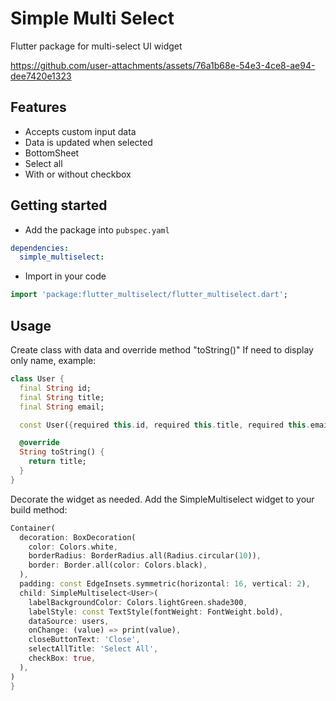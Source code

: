 # Simple Multi Select

Flutter package for multi-select UI widget


https://github.com/user-attachments/assets/76a1b68e-54e3-4ce8-ae94-dee7420e1323




## Features

- Accepts custom input data
- Data is updated when selected
- BottomSheet
- Select all
- With or without checkbox

## Getting started

- Add the package into `pubspec.yaml`

```yaml
dependencies:
  simple_multiselect:
```

- Import in your code

```dart
import 'package:flutter_multiselect/flutter_multiselect.dart';
```

## Usage

Create class with data and override method "toString()"
If need to display only name, example: 

```dart
class User {
  final String id;
  final String title;
  final String email;

  const User({required this.id, required this.title, required this.email});

  @override
  String toString() {
    return title;
  }
}
```
Decorate the widget as needed.
Add the SimpleMultiselect widget to your build method:

```dart
Container(
  decoration: BoxDecoration(
    color: Colors.white,
    borderRadius: BorderRadius.all(Radius.circular(10)),
    border: Border.all(color: Colors.black),
  ),
  padding: const EdgeInsets.symmetric(horizontal: 16, vertical: 2),
  child: SimpleMultiselect<User>(
    labelBackgroundColor: Colors.lightGreen.shade300,
    labelStyle: const TextStyle(fontWeight: FontWeight.bold),
    dataSource: users,
    onChange: (value) => print(value),
    closeButtonText: 'Close',
    selectAllTitle: 'Select All',
    checkBox: true,
  ),
)
}
```

